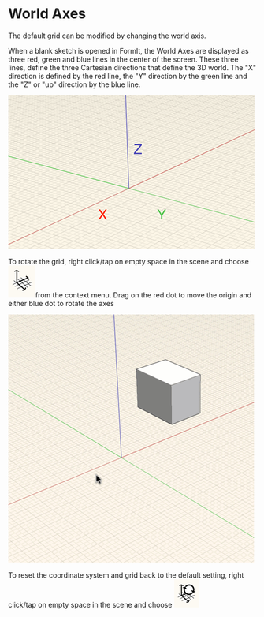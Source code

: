 # World Axes

The default grid can be modified by changing the world axis.

When a blank sketch is opened in FormIt, the World Axes are displayed as three red, green and blue lines in the center of the screen. These three lines, define the three Cartesian directions that define the 3D world. The "X" direction is defined by the red line, the "Y" direction by the green line and the "Z" or "up" direction by the blue line.

![](../.gitbook/assets/guid-2071f7b8-9e72-46c8-b37a-5d823e17515b-low.png)

To rotate the grid, right click/tap on empty space in the scene and choose ![](../.gitbook/assets/guid-d035d02f-480d-44a2-ae80-4b4fbf3a6117-low.png)from the context menu. Drag on the red dot to move the origin and either blue dot to rotate the axes

![](../.gitbook/assets/guid-35918bd8-0867-423b-a6e6-a4960f6d6dd8-low.gif)

To reset the coordinate system and grid back to the default setting, right click/tap on empty space in the scene and choose ![](../.gitbook/assets/guid-eb26f44b-70b2-404a-8a7c-57d094d888c3-low.png)

